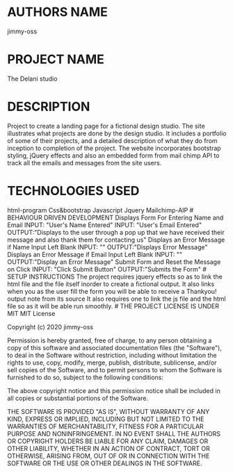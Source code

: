 # AUTHORS NAME
jimmy-oss
# PROJECT NAME
The Delani studio
# DESCRIPTION 
Project to create a landing page for a fictional design studio. 
The site illustrates what projects are done by the design studio.
It includes a portfolio of some of their projects, and a detailed description of what they do from inception to completion of the project.
The website incorporates bootstrap styling, jQuery effects and also an embedded form from mail chimp API to track all the emails and messages from the site users.
#   TECHNOLOGIES USED
 <td>html-program</td>
 <td>Css&bootstrap</td>
 <td>Javascript</td>
 <td>Jquery</td>
 <td>Mailchimp-AIP</td>
# BEHAVIOUR DRIVEN DEVELOPMENT
Displays Form For Entering Name and Email
  <td>INPUT: "User's Name Entered"</td>
  <td>INPUT: "User's Email Entered"</td>
  <td>OUTPUT:"Displays to the user through a pop up that we have received their message and also thank them for contacting us"</td>
      Displays an Error Message if Name Input Left Blank
  <td>INPUT: ""</td>
  <td>OUTPUT:"Displays Error Message"</td>
  Displays an Error Message if Email Input Left Blank
 <td>INPUT: ""</td>
 <td>OUTPUT:"Display an Error Message"</td>
  Submit Form and Reset the Message on Click
 <td>INPUT: "Click Submit Button"</td>
 <td>OUTPUT:"Submits the Form"</td>
 # SETUP INSTRUCTIONS
   <td>The project requires jquery effects so as to link the html file and the file itself inorder to create a fictional output.</td>
   <td>It also links when you as the user fill the form you will be able to receive a Thankyou! output note from its source</td>
   <td>It also requires one to link the js file and the html file so as it will be able run smoothly.</td>
 # THE PROJECT LICENSE IS UNDER MIT
 MIT License

Copyright (c) 2020 jimmy-oss

Permission is hereby granted, free of charge, to any person obtaining a copy
of this software and associated documentation files (the "Software"), to deal
in the Software without restriction, including without limitation the rights
to use, copy, modify, merge, publish, distribute, sublicense, and/or sell
copies of the Software, and to permit persons to whom the Software is
furnished to do so, subject to the following conditions:

The above copyright notice and this permission notice shall be included in all
copies or substantial portions of the Software.

THE SOFTWARE IS PROVIDED "AS IS", WITHOUT WARRANTY OF ANY KIND, EXPRESS OR
IMPLIED, INCLUDING BUT NOT LIMITED TO THE WARRANTIES OF MERCHANTABILITY,
FITNESS FOR A PARTICULAR PURPOSE AND NONINFRINGEMENT. IN NO EVENT SHALL THE
AUTHORS OR COPYRIGHT HOLDERS BE LIABLE FOR ANY CLAIM, DAMAGES OR OTHER
LIABILITY, WHETHER IN AN ACTION OF CONTRACT, TORT OR OTHERWISE, ARISING FROM,
OUT OF OR IN CONNECTION WITH THE SOFTWARE OR THE USE OR OTHER DEALINGS IN THE
SOFTWARE.
 
